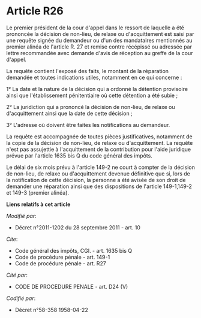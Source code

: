 # Article R26

Le premier président de la cour d'appel dans le ressort de laquelle a été prononcée la décision de non-lieu, de relaxe ou
d'acquittement est saisi par une requête signée du demandeur ou d'un des mandataires mentionnés au premier alinéa de
l'article R. 27 et remise contre récépissé ou adressée par lettre recommandée avec demande d'avis de réception au greffe de
la cour d'appel. 

La requête contient l'exposé des faits, le montant de la réparation demandée et toutes indications utiles, notamment en ce
qui concerne : 

1° La date et la nature de la décision qui a ordonné la détention provisoire ainsi que l'établissement pénitentiaire où cette
détention a été subie ; 

2° La juridiction qui a prononcé la décision de non-lieu, de relaxe ou d'acquittement ainsi que la date de cette décision ; 

3° L'adresse où doivent être faites les notifications au demandeur. 

La requête est accompagnée de toutes pièces justificatives, notamment de la copie de la décision de non-lieu, de relaxe ou
d'acquittement. La requête n'est pas assujettie à l'acquittement de la contribution pour l'aide juridique prévue par
l'article 1635 bis Q du code général des impôts. 

Le délai de six mois prévu à l'article 149-2 ne court à compter de la décision de non-lieu, de relaxe ou d'acquittement
devenue définitive que si, lors de la notification de cette décision, la personne a été avisée de son droit de demander une
réparation ainsi que des dispositions de l'article 149-1,149-2 et 149-3 (premier alinéa).

**Liens relatifs à cet article**

_Modifié par_:

  - Décret n°2011-1202 du 28 septembre 2011 - art. 10

_Cite_:

  - Code général des impôts, CGI. - art. 1635 bis Q
  - Code de procédure pénale - art. 149-1
  - Code de procédure pénale - art. R27

_Cité par_:

  - CODE DE PROCEDURE PENALE - art. D24 (V)

_Codifié par_:

  - Décret n°58-358 1958-04-22
